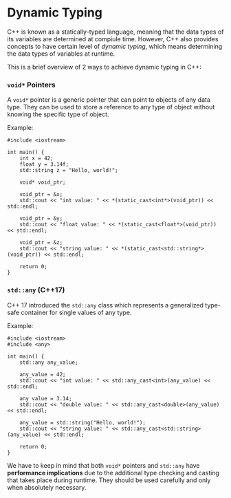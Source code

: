 # Dynamic Typing
C++ is known as a statically-typed language, meaning that the data types of its variables are determined at compiule time. However, C++ also provides concepts to have certain level of *dynamic typing*, which means determining the data types of variables at runtime.    

This is a brief overview of 2 ways to achieve dynamic typing in C++:
### `void*` Pointers
A `void*` pointer is a generic pointer that can point to objects of any data type. They can be used to store a reference to any type of object without knowing the specific type of object.  

Example:  
```
#include <iostream>

int main() {
    int x = 42;
    float y = 3.14f;
    std::string z = "Hello, world!";

    void* void_ptr;
    
    void_ptr = &x;
    std::cout << "int value: " << *(static_cast<int*>(void_ptr)) << std::endl;

    void_ptr = &y;
    std::cout << "float value: " << *(static_cast<float*>(void_ptr)) << std::endl;

    void_ptr = &z;
    std::cout << "string value: " << *(static_cast<std::string*>(void_ptr)) << std::endl;

    return 0;
}
```

### `std::any` (C++17)
C++ 17 introduced the `std::any` class which represents a generalized type-safe container for single values of any type.  

Example:  
```
#include <iostream>
#include <any>

int main() {
    std::any any_value;

    any_value = 42;
    std::cout << "int value: " << std::any_cast<int>(any_value) << std::endl;

    any value = 3.14;
    std::cout << "double value: " << std::any_cast<double>(any_value) << std::endl;

    any_value = std::string("Hello, world!");
    std::cout << "string value: " << std::any_cast<std::string>(any_value) << std::endl;
    
    return 0;
}
```

We have to keep in mind that both `void*` pointers and `std::any` have **performance implications** due to the additional type checking and casting that takes place during runtime. They should be used carefully and only when absolutely necessary.